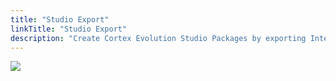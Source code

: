```yaml
---
title: "Studio Export"
linkTitle: "Studio Export"
description: "Create Cortex Evolution Studio Packages by exporting Integrity and/or Innovation flows."
---
```


<img src="/images/work-in-progress.jpg">
